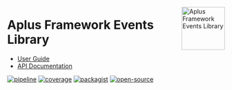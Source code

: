 <a href="https://gitlab.com/aplus-framework/libraries/events"><img src="https://gitlab.com/aplus-framework/libraries/events/-/raw/master/guide/image.png" alt="Aplus Framework Events Library" align="right" width="100"></a>

# Aplus Framework Events Library

- [User Guide](https://docs.aplus-framework.com/guides/libraries/events/index.html)
- [API Documentation](https://docs.aplus-framework.com/packages/events.html)

[![pipeline](https://gitlab.com/aplus-framework/libraries/events/badges/master/pipeline.svg)](https://gitlab.com/aplus-framework/libraries/events/-/pipelines?scope=branches)
[![coverage](https://gitlab.com/aplus-framework/libraries/events/badges/master/coverage.svg?job=test:php)](https://aplus-framework.gitlab.io/libraries/events/coverage/)
[![packagist](https://img.shields.io/packagist/v/aplus/events)](https://packagist.org/packages/aplus/events)
[![open-source](https://img.shields.io/badge/open--source-donate-magenta)](https://www.paypal.com/donate/?hosted_button_id=NGBNW5PY4VSJ4)

